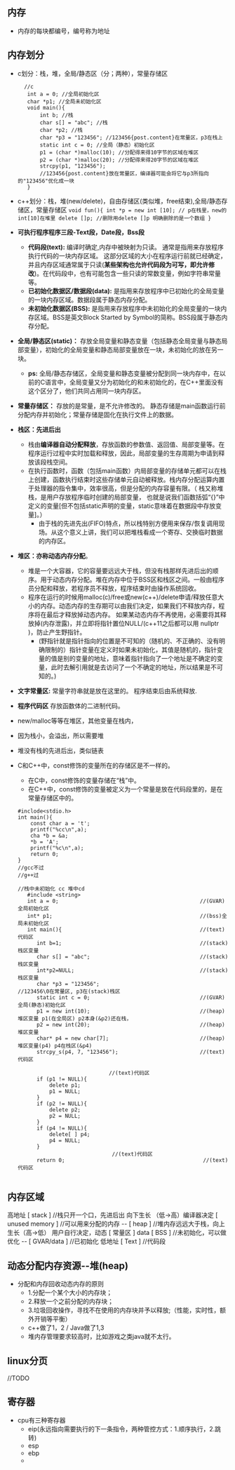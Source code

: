## 内存
* 内存的每块都编号，编号称为地址


## 内存划分
* c划分：栈，堆，全局/静态区（分；两种），常量存储区
  ```
    //c
     int a = 0; //全局初始化区
     char *p1; //全局未初始化区
     void main(){
         int b; //栈
         char s[] = "abc"; //栈
         char *p2; //栈
         char *p3 = "123456"; //123456{post.content}在常量区，p3在栈上
         static int c = 0; //全局（静态）初始化区
         p1 = (char *)malloc(10); //分配得来得10字节的区域在堆区
         p2 = (char *)malloc(20); //分配得来得20字节的区域在堆区
         strcpy(p1, "123456");
         //123456{post.content}放在常量区，编译器可能会将它与p3所指向的"123456"优化成一块
     }
    ```
* c++划分：栈，堆(new/delete)，自由存储区(类似堆，free结束),全局/静态存储区，常量存储区
      ```
      void fun(){
          int *p = new int [10]; // p在栈里，new的int[10]在堆里
          delete []p; //删除用delete []p 明确删除的是一个数组
      }
      ```

* **可执行程序程序三段-Text段，Date段，Bss段**
    * **代码段(text):** 编译时确定,内存中被映射为只读。
    通常是指用来存放程序执行代码的一块内存区域。
	这部分区域的大小在程序运行前就已经确定，并且内存区域通常属于只读(**某些架构也允许代码段为可写，即允许修改**)。在代码段中，也有可能包含一些只读的常数变量，例如字符串常量等。
    * **已初始化数据区/数据段(data):** 是指用来存放程序中已初始化的全局变量的一块内存区域。数据段属于静态内存分配。
    * **未初始化数据区(BSS):** 是指用来存放程序中未初始化的全局变量的一块内存区域。BSS是英文Block Started by Symbol的简称。BSS段属于静态内存分配。


    
* **全局/静态区(static)：** 存放全局变量和静态变量（包括静态全局变量与静态局部变量），初始化的全局变量和静态局部变量放在一块，未初始化的放在另一块。
    * **ps:**
    全局/静态存储区，全局变量和静态变量被分配到同一块内存中，在以前的C语言中，全局变量又分为初始化的和未初始化的，在C++里面没有这个区分了，他们共同占用同一块内存区。
* **常量存储区：** 存放的是常量，是不允许修改的。
静态存储是main函数运行前分配内存并初始化；常量存储是固化在执行文件上的数据。

* **栈区：先进后出**
    * 栈由**编译器自动分配释放**，存放函数的参数值、返回值、局部变量等。在程序运行过程中实时加载和释放，因此，局部变量的生存周期为申请到释放该段栈空间。
    *  在执行函数时，函数（包括main函数）内局部变量的存储单元都可以在栈上创建，函数执行结束时这些存储单元自动被释放。栈内存分配运算内置于处理器的指令集中，效率很高，但是分配的内存容量有限。（	栈又称堆栈，是用户存放程序临时创建的局部变量，
也就是说我们函数括弧“{}”中定义的变量[但不包括static声明的变量，static意味着在数据段中存放变量]。）
        * 由于栈的先进先出(FIFO)特点，所以栈特别方便用来保存/恢复调用现场。从这个意义上讲，我们可以把堆栈看成一个寄存、交换临时数据的内存区。
     
* **堆区：亦称动态内存分配**。
    * 堆是一个大容器，它的容量要远远大于栈，但没有栈那样先进后出的顺序。用于动态内存分配。堆在内存中位于BSS区和栈区之间。一般由程序员分配和释放，若程序员不释放，程序结束时由操作系统回收。
    * 程序在运行的时候用malloc(c)/free或new(c++)/delete申请/释放任意大小的内存。动态内存的生存期可以由我们决定，如果我们不释放内存，程序将在最后才释放掉动态内存。 如果某动态内存不再使用，必需要将其释放掉(内存泄露)，并立即将指针置位NULL/(c++11之后都可以用 nullptr )，防止产生野指针。
        * (野指针就是指针指向的位置是不可知的（随机的、不正确的、没有明确限制的）指针变量在定义时如果未初始化，其值是随机的，指针变量的值是别的变量的地址，意味着指针指向了一个地址是不确定的变量，此时去解引用就是去访问了一个不确定的地址，所以结果是不可知的。)
* **文字常量区:**
常量字符串就是放在这里的。 程序结束后由系统释放.
* **程序代码区**
存放函数体的二进制代码。

* new/malloc等等在堆区，其他变量在栈内，
* 因为栈小，会溢出，所以需要堆
* 堆没有栈的先进后出，类似链表
* C和C++中，const修饰的变量所在的存储区是不一样的。
    * 在C中，const修饰的变量存储在“栈”中。
    * 在C++中，const修饰的变量被定义为一个常量是放在代码段里的，是在常量存储区中的。
    ```
    #inclode<stdio.h>
    int main(){
        const char a = 't';
        printf("%cc\n",a);
        cha *b = &a;
        *b = 'A';
        printf("%c\n",a);
        return 0;
    }
    //gcc不过
    //g++过
    ```
  ```
  //栈中未初始化 cc 堆中cd
     #include <string>
     int a = 0;                                             //(GVAR)全局初始化区 
     int* p1;                                               //(bss)全局未初始化区 
     int main(){                                            //(text)代码区 
    	int b=1;                                            //(stack)栈区变量 
    	char s[] = "abc";                                   //(stack)栈区变量
    	int*p2=NULL;                                        //(stack)栈区变量
    	char *p3 = "123456";                                //123456\0在常量区, p3在(stack)栈区
    	static int c = 0;                                   //(GVAR)全局(静态)初始化区 
    	p1 = new int(10);                                   //(heap)堆区变量 p1(在全局区) p2本身(&p2)还在栈，
    	p2 = new int(20);                                   //(heap)堆区变量 
    	char* p4 = new char[7];                             //(heap)堆区变量(p4) p4在栈区(&p4)
    	strcpy_s(p4, 7, "123456");                          //(text)代码区
    
    	                       //(text)代码区
    	if (p1 != NULL){
    		delete p1;
    		p1 = NULL;
    	}
    	if (p2 != NULL){
    		delete p2;
    		p2 = NULL;
    	}
    	if (p4 != NULL){
    		delete[ ] p4;
    		p4 = NULL;
    	}
    	                        //(text)代码区
    	return 0;                                            //(text)代码区
    
  ```
  
## 内存区域
高地址 [        stack        ]  //栈只开一个口，先进后出  向下生长 （低->高）编译器决定
       [    unused memory    ]  //可以用来分配的内存
    -- [        heap         ]  //堆内存远远大于栈，向上生长（高->低） 用户自行决定，动态
       [        常量区       ]
  data [        BSS          ]  //未初始化，可以做优化
    -- [      GVAR/data      ]  //已初始化
低地址 [        Text         ]  //代码段
      
      
      
      
## 动态分配内存资源--堆(heap)
* 分配和内存回收动态内存的原则
    * 1.分配一个某个大小的内存块；
    * 2.释放一个之前分配的内存块；
    * 3.垃圾回收操作，寻找不在使用的内存块并予以释放;（性能，实时性，额外开销等平衡）
    * c++做了1，2    /  Java做了1,3
    * 堆内存管理要求较高时，比如游戏之类java就不太行。

## linux分页
//TODO

## 寄存器

* cpu有三种寄存器 
    * eip(永远指向需要执行的下一条指令，两种管控方式：1.顺序执行，2.跳转) 
    * esp
    * ebp
    * 